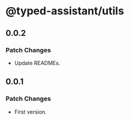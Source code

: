 # @typed-assistant/utils

## 0.0.2

### Patch Changes

- Update READMEs.

## 0.0.1

### Patch Changes

- First version.
